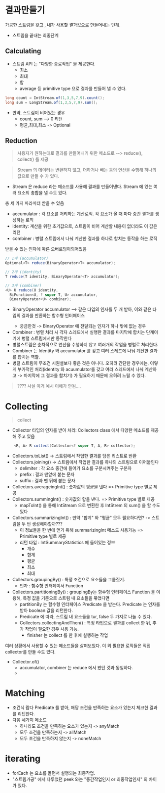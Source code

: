 # 결과만들기
가공한 스트림을 갖고 , 내가 사용할 결과값으로 만들어내는 단계.
- 스트림을 끝내는 최종단계 

## Calculating
- 스트림 API 는 "다양한 종료작업" 을 제공한다.
  - 최소
  - 최대
  - 합
  - average
  등 primitive type 으로 결과를 만들어 낼 수 있다. 
```java
long count = IntStream.of(1,3,5,7,9).count();
long sum = LongStream.of(1,3,5,7,9).sum();
```
- 만약, 스트림이 비어있는 경우
  - count, sum --> 0 리턴
  - 평균,최대,최소 -> Optional 

## Reduction
> 사용자가 원하는대로 결과를 만들어내기 위한 메소드로 --> reduce(), collect() 를 제공

> Stream 의 데이터는 변환하지 않고, 더하거나 빼는 등의 연산을 수행해 하나의 값으로 만들 수 가 있다. 

- Stream 은 reduce 라는 메소드를 사용해 결과를 만들어낸다. Stream 에 있는 여러 요소의 총합을 낼 수도 있다. 

총 세 가지 파라미터 받을 수 있음
- accumulator : 각 요소를 처리하는 계산로직. 각 요소가 올 때 마다 중간 결과를 생성하는 로직
- identity: 계산을 위한 초기값으로, 스트림이 비어 계산할 내용이 없더라도 이 값은 리턴
- combiner : 병렬 스트림에서 나눠 계산한 결과를 하나로 합치는 동작을 하는 로직

받을 수 있는 인자에 따른 오버로딩이되어있음
```java
// 1개 (accumulator)
Optional<T> reduce(BinaryOperator<T> accumulator);

// 2개 (identity)
T reduce(T identity, BinaryOperator<T> accumulator);

// 3개 (combiner)
<U> U reduce(U identity,
  BiFunction<U, ? super T, U> accumulator,
  BinaryOperator<U> combiner);
```

- BinaryOperator<T> accumulator --> 같은 타입의 인자를 두 개 받아, 이와 같은 타입의 결과를 반환하는 함수형 인터페이스
  - 궁금한것 -> BinaryOperator 에 전달되는 인자가 하나 밖에 없는 경우 
- Combiner : 병렬 처리 시 각자 스레드에서 실행한 결과를 마지막에 합치는 단계이기에 병렬 스트림에서만 동작한다
- 병렬스트림은 순차적으로 연산을 수행하지 않고 여러개의 작업을 병렬로 처리한다. 
- Combiner 는 Identity 와 accumulator 를 갖고 여러 스레드에 나눠 계산한 결과를 합치는 역할.
- 병렬 스트림이 무조건 시퀀셜보다 좋은 것은 아니다. 오히려 간단한 경우에는, 이렇게 부가적인 처리(identity 와 acuumulator를 갖고 여러 스레드에서 나눠 계산하고 -> 마지막에 그 결과를 합치기)
  가 필요하기 때문에 오히려 느릴 수 있다. 
> ???? 사실 이거 예시 이해가 안됨....


# Collecting
> collect 
- Collector 타입의 인자를 받아 처리: Collectors class 에서 다양한 메소드를 제공 해 주고 있음
```java
    <R, A> R collect(Collector<? super T, A, R> collector);
```
- Collectors.toList() -> 스트림에서 작업한 결과를 담은 리스트로 반환
- Collectors.joining() -> 스트림에서 작업한 결과를 하나의 스트링으로 이어붙인다 
  - delimiter : 각 요소 중간에 들어가 요소를 구분시켜주는 구분자
  - prefix : 결과 맨앞에 붙는 문자
  - suffix : 결과 맨 뒤에 붙는 문자 
- Collectors.averageingInt() : 숫자값의 평균을 낸다 => Primitive type 별로 제공
- Collectors.summingInt() : 숫자값의 합을 낸다. => Primitive type 별로 제공
  - mapToInt() 을 통해 IntStream 으로 변환한 후 IntStrem 의 sum() 을 할 수도 있다
- Collectors.summarizingInt() : 만약 "합계" 와 "평균" 모두 필요하다면? -> 스트림을 두 번 생성해야할까???
  - 이 정보들을 한 번에 얻기 위해 summarizingInt 메소드 사용가능 => Primitive type 별로 제공
  - 리턴 타입 : IntSummaryStatistics 에 들어있는 정보
    - 개수 
    - 합계
    - 평균
    - 최소
    - 최대
- Collectors.groupingBy() : 특정 조건으로 요소들을 그룹짓기.
  - 인자 : 함수형 인터페이서 Function 
- Collectors.partitioningBy() : groupingBy는 함수형 인터페이스 Function 을 이용해, 특정 값을 기준으로 스트림 내 요소들을 묶었다면
  - partitionBy 는 함수형 인터페이스 Predicate 을 받는다. Predicate 는 인자를 받아 boolean 값을 리턴한다.
  - Predicate 에 따라, 스트림 내 요소들을 tur, false 두 가지로 나눌 수 있다. 
  - Collectors.collectingAndThen() : 특정 타입으로 결과를 collect 한 뒤, 추가 작업이 필요한 경우 사용 가능. 
    - finisher 는 collect 를 한 후에 실행하는 작업

여러 상황에서 사용할 수 있는 메소드들을 살펴보았다. 이 외 필요한 로직들은 직접 collector를 만들 수도 있다. 
- Collector.of()
  - accumulator, combiner 는 reduce 에서 봤던 것과 동일하다.
  - 

# Matching
- 조건식 람다 Predicate 를 받아, 해당 조건을 만족하는 요소가 있는지 체크한 결과를 리턴한다. 
- 다음 세가지 메소드
  - 하나라도 조건을 만족하는 요소가 있는지 -> anyMatch
  - 모두 조건을 만족하는지 -> allMatch
  - 모두 조건을 만족하지 않는지 -> noneMatch

# iterating
- forEach 는 요소를 돌면서 실행되는 최종작업. 
- "스트림가공" 에서 다루었던 peek 와는 "중간작업인지 or 최종작업인지" 의 차이가 있다. 
